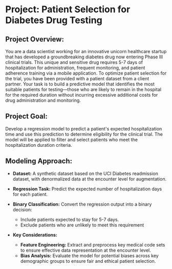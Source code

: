 # Project: Patient Selection for Diabetes Drug Testing

## Project Overview:

You are a data scientist working for an innovative unicorn healthcare startup that has developed a groundbreaking diabetes drug now entering Phase III clinical trials. This unique and sensitive drug requires 5-7 days of hospitalization for administration, frequent monitoring, and patient adherence training via a mobile application. To optimize patient selection for the trial, you have been provided with a patient dataset from a client partner. Your task is to build a predictive model that identifies the most suitable patients for testing—those who are likely to remain in the hospital for the required duration without incurring excessive additional costs for drug administration and monitoring.

## Project Goal:
Develop a regression model to predict a patient's expected hospitalization time and use this prediction to determine eligibility for the clinical trial. The model will be applied to filter and select patients who meet the hospitalization duration criteria.

## Modeling Approach:

* **Dataset:** A synthetic dataset based on the UCI Diabetes readmission dataset, with denormalized data at the encounter level for augmentation.
* **Regression Task:** Predict the expected number of hospitalization days for each patient.
* **Binary Classification:** Convert the regression output into a binary decision:
     - Include patients expected to stay for 5-7 days.
     - Exclude patients who are unlikely to meet this requirement

* **Key Considerations:**
     - **Feature Engineering:** Extract and preprocess key medical code sets to ensure effective data representation at the encounter level.
     - **Bias Analysis:** Evaluate the model for potential biases across key demographic groups to ensure fair and ethical patient selection.
